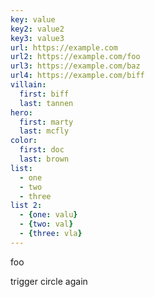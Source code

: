```yaml
---
key: value
key2: value2
key3: value3
url: https://example.com
url2: https://example.com/foo
url3: https://example.com/baz
url4: https://example.com/biff
villain:
  first: biff
  last: tannen
hero:
  first: marty
  last: mcfly
color:
  first: doc
  last: brown
list:
  - one
  - two
  - three
list 2:
  - {one: valu}
  - {two: val}
  - {three: vla}
---
```


foo

trigger circle again
